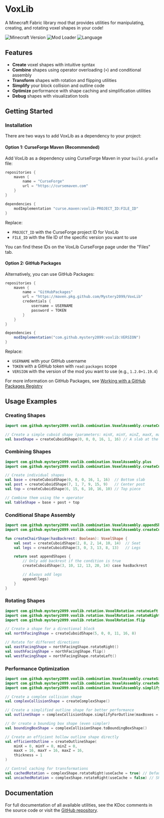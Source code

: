 # VoxLib

A Minecraft Fabric library mod that provides utilities for manipulating, creating, and rotating voxel shapes in your code!

![Minecraft Version](https://img.shields.io/badge/Minecraft-1.19.4-green)
![Mod Loader](https://img.shields.io/badge/Mod%20Loader-Fabric-blue)
![Language](https://img.shields.io/badge/Language-Kotlin-purple)

## Features

- **Create** voxel shapes with intuitive syntax
- **Combine** shapes using operator overloading (`+`) and conditional assembly
- **Transform** shapes with rotation and flipping utilities
- **Simplify** your block collision and outline code
- **Optimize** performance with shape caching and simplification utilities
- **Debug** shapes with visualization tools

## Getting Started

### Installation

There are two ways to add VoxLib as a dependency to your project:

#### Option 1: CurseForge Maven (Recommended)

Add VoxLib as a dependency using CurseForge Maven in your `build.gradle` file:

```gradle
repositories {
    maven {
        name = "CurseForge"
        url = "https://cursemaven.com"
    }
}

dependencies {
    modImplementation "curse.maven:voxlib-PROJECT_ID:FILE_ID"
}
```

Replace:
- `PROJECT_ID` with the CurseForge project ID for VoxLib
- `FILE_ID` with the file ID of the specific version you want to use

You can find these IDs on the VoxLib CurseForge page under the "Files" tab.

#### Option 2: GitHub Packages

Alternatively, you can use GitHub Packages:

```gradle
repositories {
    maven {
        name = "GitHubPackages"
        url = "https://maven.pkg.github.com/Mystery2099/VoxLib"
        credentials {
            username = USERNAME
            password = TOKEN
        }
    }
}

dependencies {
    modImplementation("com.github.mystery2099:voxlib:VERSION")
}
```

Replace:
- `USERNAME` with your GitHub username
- `TOKEN` with a GitHub token with `read:packages` scope
- `VERSION` with the version of the mod you want to use (e.g., `1.2.0+1.19.4`)

For more information on GitHub Packages, see [Working with a GitHub Packages Registry](https://docs.github.com/en/packages/working-with-a-github-packages-registry/working-with-the-gradle-registry#using-a-published-package)

## Usage Examples

### Creating Shapes

```kotlin
import com.github.mystery2099.voxlib.combination.VoxelAssembly.createCuboidShape

// Create a simple cuboid shape (parameters: minX, minY, minZ, maxX, maxY, maxZ)
val baseShape = createCuboidShape(0, 0, 0, 16, 1, 16) // A slab at the bottom of the block
```

### Combining Shapes

```kotlin
import com.github.mystery2099.voxlib.combination.VoxelAssembly.plus
import com.github.mystery2099.voxlib.combination.VoxelAssembly.createCuboidShape

// Create individual shapes
val base = createCuboidShape(0, 0, 0, 16, 1, 16)  // Bottom slab
val post = createCuboidShape(7, 1, 7, 9, 15, 9)   // Center post
val top = createCuboidShape(6, 15, 6, 10, 16, 10) // Top piece

// Combine them using the + operator
val tableShape = base + post + top
```

### Conditional Shape Assembly

```kotlin
import com.github.mystery2099.voxlib.combination.VoxelAssembly.appendShapes
import com.github.mystery2099.voxlib.combination.VoxelAssembly.createCuboidShape

fun createChairShape(hasBackrest: Boolean): VoxelShape {
    val seat = createCuboidShape(2, 8, 2, 14, 10, 14)  // Seat
    val legs = createCuboidShape(3, 0, 3, 13, 8, 13)   // Legs

    return seat appendShapes {
        // Only add backrest if the condition is true
        createCuboidShape(3, 10, 12, 13, 20, 14) case hasBackrest

        // Always add legs
        append(legs)
    }
}
```

### Rotating Shapes

```kotlin
import com.github.mystery2099.voxlib.rotation.VoxelRotation.rotateLeft
import com.github.mystery2099.voxlib.rotation.VoxelRotation.rotateRight
import com.github.mystery2099.voxlib.rotation.VoxelRotation.flip

// Create a shape for a directional block
val northFacingShape = createCuboidShape(5, 0, 0, 11, 16, 8)

// Rotate for different directions
val eastFacingShape = northFacingShape.rotateRight()
val southFacingShape = northFacingShape.flip()
val westFacingShape = northFacingShape.rotateLeft()
```

### Performance Optimization

```kotlin
import com.github.mystery2099.voxlib.combination.VoxelAssembly.createSimplifiedOutlineShape
import com.github.mystery2099.voxlib.combination.VoxelAssembly.createOutlineShape
import com.github.mystery2099.voxlib.combination.VoxelAssembly.simplifyForOutline

// Create a complex collision shape
val complexCollisionShape = createComplexShape()

// Create a simplified outline shape for better performance
val outlineShape = complexCollisionShape.simplifyForOutline(maxBoxes = 8)

// Or create a bounding box shape (even simpler)
val boundingBoxShape = complexCollisionShape.toBoundingBoxShape()

// Create an efficient hollow outline shape directly
val efficientOutline = createOutlineShape(
    minX = 0, minY = 0, minZ = 0,
    maxX = 16, maxY = 16, maxZ = 16,
    thickness = 1
)

// Control caching for transformations
val cachedRotation = complexShape.rotateRight(useCache = true) // Default is true
val uncachedRotation = complexShape.rotateRight(useCache = false) // Skip cache
```

## Documentation

For full documentation of all available utilities, see the KDoc comments in the source code or visit the [GitHub repository](https://github.com/Mystery2099/VoxLib).